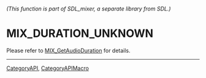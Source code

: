 ###### (This function is part of SDL_mixer, a separate library from SDL.)
# MIX_DURATION_UNKNOWN

Please refer to [MIX_GetAudioDuration](MIX_GetAudioDuration) for details.

----
[CategoryAPI](CategoryAPI), [CategoryAPIMacro](CategoryAPIMacro)

